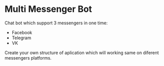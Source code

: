 # Multi Messenger Bot
Chat bot which support 3 messengers in one time:
- Facebook
- Telegram
- VK

Create your own structure of aplication which will working same on diferent messengers platforms. 
